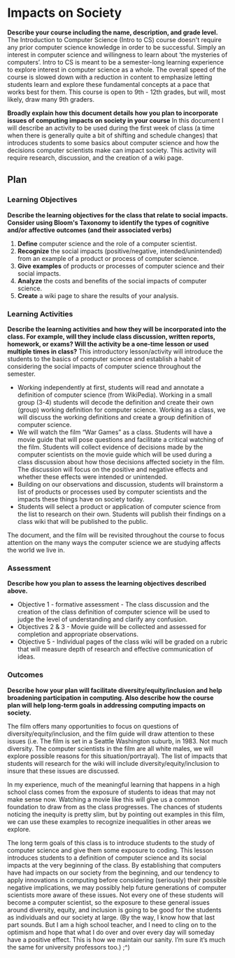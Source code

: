 # Impacts on Society

**Describe your course including the name, description, and grade level.** The Introduction to Computer Science (Intro to CS) course doesn't require any prior computer science knowledge in order to be successful. Simply an interest in computer science and willingness to learn about ‘the mysteries of computers’. Intro to CS is meant to be a semester-long learning experience to explore interest in computer science as a whole. The overall speed of the course is slowed down with a reduction in content to emphasize letting students learn and explore these fundamental concepts at a pace that works best for them. This course is open to 9th - 12th grades, but will, most likely, draw many 9th graders.  

**Broadly explain how this document details how you plan to incorporate issues of computing impacts on society in your course** In this document I will describe an activity to be used during the first week of class (a time when there is generally quite a bit of shifting and schedule changes) that introduces students to some basics about computer science and how the decisions computer scientists make can impact society. This activity will require research, discussion, and the creation of a wiki page.

## Plan

### Learning Objectives

**Describe the learning objectives for the class that relate to social impacts. Consider using Bloom's Taxonomy to identify the types of cognitive and/or affective outcomes (and their associated verbs)** 
1. **Define** computer science and the role of a computer scientist.
2. **Recognize** the social impacts (positive/negative, intended/unintended) from an example of a product or process of computer science.
3. **Give examples** of products or processes of computer science and their social impacts.
4. **Analyze** the costs and benefits of the social impacts of computer science.
5. **Create** a wiki page to share the results of your analysis.

### Learning Activities

**Describe the learning activities and how they will be incorporated into the class. For example, will they include class discussion, written reports, homework, or exams? Will the activity be a one-time lesson or used multiple times in class?**
This introductory lesson/activity will introduce the students to the basics of computer science and establish a habit of considering the social impacts of computer science throughout the semester.
- Working independently at first, students will read and annotate a definition of computer science (from WikiPedia). Working in a small group (3-4) students will decode the definition and create their own (group) working definition for computer science. Working as a class, we will discuss the working definitions and create a group definition of computer science.
- We will watch the film “War Games” as a class. Students will have a movie guide that will pose questions and facilitate a critical watching of the film. 
Students will collect evidence of decisions made by the computer scientists on the movie guide which will be used during a class discussion about how those decisions affected society in the film. The discussion will focus on the positive and negative effects and whether these effects were intended or unintended.
- Building on our observations and discussion, students will brainstorm a list of products or processes used by computer scientists and the impacts these things have on society today.
- Students will select a product or application of computer science from the list to research on their own. Students will publish their findings on a class wiki that will be published to the public. 

The document, and the film will be revisited throughout the course to focus attention on the many ways the computer science we are studying affects the world we live in.


### Assessment

**Describe how you plan to assess the learning objectives described above.**
- Objective 1 - formative assessment - The class discussion and the creation of the class definition of computer science will be used to judge the level of understanding and clarify any confusion.
- Objectives 2 & 3 - Movie guide will be collected and assessed for completion and appropriate observations.
- Objective 5 - Individual pages of the class wiki will be graded on a rubric that will measure depth of research and effective communication of ideas.


### Outcomes

**Describe how your plan will facilitate diversity/equity/inclusion and help broadening participation in computing. Also describe how the course plan will help long-term goals in addressing computing impacts on society.**

The film offers many opportunities to focus on questions of diversity/equity/inclusion, and the film guide will draw attention to these issues (i.e. The film is set in a Seattle Washington suburb, in 1983. Not much diversity. The computer scientists in the film are all white males, we will explore possible reasons for this situation/portrayal). The list of impacts that students will research for the wiki will include diversity/equity/inclusion to insure that these issues are discussed.


In my experience, much of the meaningful learning that happens in a high school class comes from the exposure of students to ideas that may not make sense now. Watching a movie like this will give us a common foundation to draw from as the class progresses. The chances of students noticing the inequity is pretty slim, but by pointing out examples in this film, we can use these examples to recognize inequalities in other areas we explore.


The long term goals of this class is to introduce students to the study of computer science and give them some exposure to coding. This lesson introduces students to a definition of computer science and its social impacts at the very beginning of the class. By establishing that computers have had impacts on our society from the beginning, and our tendency to apply innovations in computing before considering (seriously) their possible negative implications, we may possibly help future generations of computer scientists more aware of these issues. Not every one of these students will become a computer scientist, so the exposure to these general issues around diversity, equity, and inclusion is going to be good for the students as individuals and our society at large. (By the way, I know how that last part sounds. But I am a high school teacher, and I need to cling on to the optimism and hope that what I do over and over every day will someday have a positive effect. This is how we maintain our sanity. I’m sure it’s much the same for university professors too.)   ;^)
